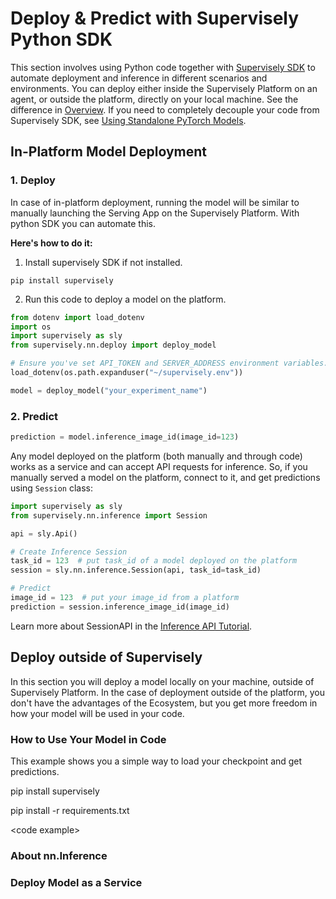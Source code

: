 # Deploy & Predict with Supervisely Python SDK

This section involves using Python code together with [Supervisely SDK](https://github.com/supervisely/supervisely) to automate deployment and inference in different scenarios and environments. You can deploy either inside the Supervisely Platform on an agent, or outside the platform, directly on your local machine. See the difference in [Overview](overview.md#in-platform-model-deployment-vs-local-deployment). If you need to completely decouple your code from Supervisely SDK, see [Using Standalone PyTorch Models](using-standalone-pytorch-models.md).

## In-Platform Model Deployment

### 1. Deploy

In case of in-platform deployment, running the model will be similar to manually launching the Serving App on the Supervisely Platform. With python SDK you can automate this.

**Here's how to do it:**

1. Install supervisely SDK if not installed.

```
pip install supervisely
```

2. Run this code to deploy a model on the platform.

```python
from dotenv import load_dotenv
import os
import supervisely as sly
from supervisely.nn.deploy import deploy_model

# Ensure you've set API_TOKEN and SERVER_ADDRESS environment variables.
load_dotenv(os.path.expanduser("~/supervisely.env"))

model = deploy_model("your_experiment_name")
```

### 2. Predict

```python
prediction = model.inference_image_id(image_id=123)
```

Any model deployed on the platform (both manually and through code) works as a service and can accept API requests for inference. So, if you manually served a model on the platform, connect to it, and get predictions using `Session` class:

```python
import supervisely as sly
from supervisely.nn.inference import Session

api = sly.Api()

# Create Inference Session
task_id = 123  # put task_id of a model deployed on the platform
session = sly.nn.inference.Session(api, task_id=task_id)

# Predict
image_id = 123  # put your image_id from a platform
prediction = session.inference_image_id(image_id)
```

Learn more about SessionAPI in the [Inference API Tutorial](https://developer.supervisely.com/app-development/neural-network-integration/inference-api-tutorial).


## Deploy outside of Supervisely

In this section you will deploy a model locally on your machine, outside of Supervisely Platform. In the case of deployment outside of the platform, you don't have the advantages of the Ecosystem, but you get more freedom in how your model will be used in your code.

### How to Use Your Model in Code

This example shows you a simple way to load your checkpoint and get predictions.

pip install supervisely

pip install -r requirements.txt

\<code example\>

### About nn.Inference

### Deploy Model as a Service

